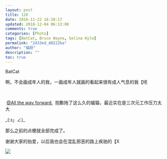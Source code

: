 ```yaml
---
layout: post
title: 128
date: 2016-11-22 16:20:17
updated: 2018-12-04 06:13:00
comments: true
categories: [Photo]
tags: [BatCat, Bruce Wayne, Selina Kyle]
permalink: "2433ed_d0222ba"
author: "猫厨"
description: ""
toc: true
---
```


<p>BatCat</p> 
<p>啊，不会画成年人的我，一画成年人就画的看起来很有成人气息的我【呸</p> 
<p><br /></p> 
<p>&nbsp;<a target="_blank" loftermentionblogid="486834153" href="http://www.lofter.com/mentionredirect.do?blogId=486834153"  >@All the way forward.</a>&nbsp;&nbsp;抱歉拖了这么久的蝠猫，最近实在是三次元工作压力太大</p> 
<p>_(:з」∠)_</p> 
<p>那么之前的点梗就全部完成了。</p> 
<p>谢谢大家的抬爱，以后我也会在混乱邪恶的路上疾驰的【X</p>

![](https://nos.netease.com/imglf2/img/cVZNdzJtQk9JV2VoOEtrSnBSeDhpS3Q4WnlzdWhCYUNXbmxIelAwWTJEZGVRcjRrRjYyNndnPT0.jpg)